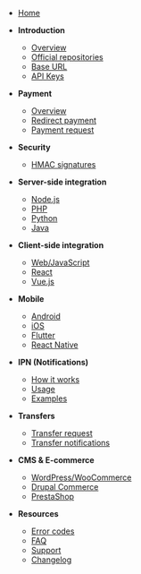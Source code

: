 - [Home](/en/)

- **Introduction**
  - [Overview](en/introduction.md)
  - [Official repositories](en/repositories.md)
  - [Base URL](en/base-url.md)
  - [API Keys](en/cles-api.md)

- **Payment**
  - [Overview](en/payment.md)
  - [Redirect payment](en/payment-redirect.md)
  - [Payment request](en/payment-request.md)

- **Security**
  - [HMAC signatures](en/security-signatures.md)

- **Server-side integration**
  - [Node.js](en/server-nodejs.md)
  - [PHP](en/server-php.md)
  - [Python](en/server-python.md)
  - [Java](en/server-java.md)

- **Client-side integration**
  - [Web/JavaScript](en/client-web.md)
  - [React](en/client-react.md)
  - [Vue.js](en/client-vue.md)

- **Mobile**
  - [Android](en/mobile-android.md)
  - [iOS](en/mobile-ios.md)
  - [Flutter](en/mobile-flutter.md)
  - [React Native](en/mobile-react-native.md)

- **IPN (Notifications)**
  - [How it works](en/ipn-how-it-works.md)
  - [Usage](en/ipn-usage.md)
  - [Examples](en/ipn-examples.md)

- **Transfers**
  - [Transfer request](en/transfers.md)
  - [Transfer notifications](en/transfer-notifications.md)

- **CMS & E-commerce**
  - [WordPress/WooCommerce](en/cms-wordpress.md)
  - [Drupal Commerce](en/cms-drupal.md)
  - [PrestaShop](en/cms-prestashop.md)

- **Resources**
  - [Error codes](en/error-codes.md)
  - [FAQ](en/faq.md)
  - [Support](en/support.md)
  - [Changelog](en/changelog.md)

